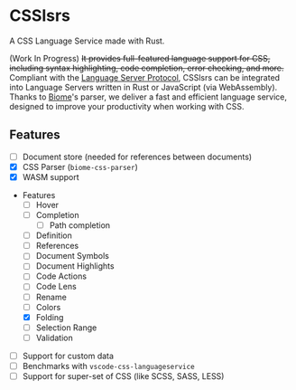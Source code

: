 # CSSlsrs

A CSS Language Service made with Rust.

(Work In Progress) ~~It provides full-featured language support for CSS, including syntax highlighting, code completion, error checking, and more.~~ Compliant with the [Language Server Protocol](https://microsoft.github.io/language-server-protocol/), CSSlsrs can be integrated into Language Servers written in Rust or JavaScript (via WebAssembly). Thanks to [Biome](https://biomejs.dev/)'s parser, we deliver a fast and efficient language service, designed to improve your productivity when working with CSS.

## Features

- [ ] Document store (needed for references between documents)
- [x] CSS Parser (`biome-css-parser`)
- [x] WASM support
- Features
  - [ ] Hover
  - [ ] Completion
    - [ ] Path completion
  - [ ] Definition
  - [ ] References
  - [ ] Document Symbols
  - [ ] Document Highlights
  - [ ] Code Actions
  - [ ] Code Lens
  - [ ] Rename
  - [ ] Colors
  - [x] Folding
  - [ ] Selection Range
  - [ ] Validation
- [ ] Support for custom data
- [ ] Benchmarks with `vscode-css-languageservice`
- [ ] Support for super-set of CSS (like SCSS, SASS, LESS)
